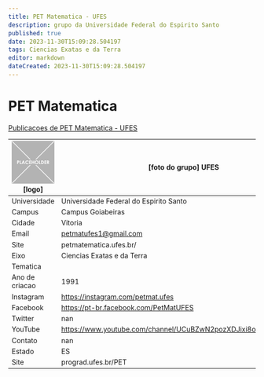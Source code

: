 ```yaml
---
title: PET Matematica - UFES
description: grupo da Universidade Federal do Espirito Santo
published: true
date: 2023-11-30T15:09:28.504197
tags: Ciencias Exatas e da Terra
editor: markdown
dateCreated: 2023-11-30T15:09:28.504197
---
```


# PET Matematica

[Publicacoes de PET Matematica - UFES](/atividade/83PETMatematicaUFES/feed.md)

| ![placeholder.png](/placeholder.png) [logo] | [foto do grupo] UFES         |
| ------------------------------------------- | ------------------------------------------------- |
| Universidade                                | Universidade Federal do Espirito Santo      |
| Campus                                      | Campus Goiabeiras            |
| Cidade                                      | Vitoria             |
| Email                                       | petmatufes1@gmail.com             |
| Site                                        | petmatematica.ufes.br/              |
| Eixo                                        | Ciencias Exatas e da Terra              |
| Tematica                                    |           |
| Ano de criacao                              | 1991        |
| Instagram                                   | https://instagram.com/petmat.ufes         |
| Facebook                                    | https://pt-br.facebook.com/PetMatUFES          |
| Twitter                                     | nan           |
| YouTube                                     | https://www.youtube.com/channel/UCuBZwN2pozXDJixi8oKracw/featured           |
| Contato                                     | nan         |
| Estado                                      |  ES            |
| Site                                        | prograd.ufes.br/PET |
